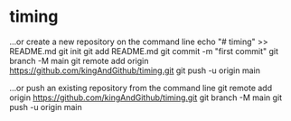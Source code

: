 # timing  

…or create a new repository on the command line
echo "# timing" >> README.md
git init
git add README.md
git commit -m "first commit"
git branch -M main
git remote add origin https://github.com/kingAndGithub/timing.git
git push -u origin main

…or push an existing repository from the command line
git remote add origin https://github.com/kingAndGithub/timing.git
git branch -M main
git push -u origin main
